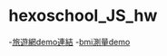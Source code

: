# hexoschool_JS_hw
-[旅遊網demo連結](https://chun-wen.github.io/hexoschool_JS_hw/html/travel.html)
-[bmi測量demo](https://chun-wen.github.io/hexoschool_JS_hw/html/bmi.html)
